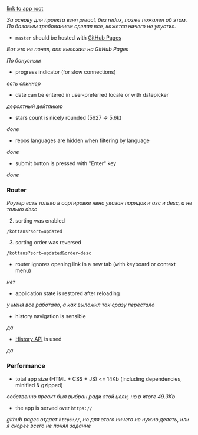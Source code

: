 [link to app root](https://mgdskr.github.io/)

_За основу для проекта взял preact, без redux, позже пожалел об этом. По базовым требованиям сделал все, кажется ничего не упустил._

* `master` should be hosted with [GitHub Pages](https://pages.github.com/)

_Вот это не понял, апп выложил на GitHub Pages_

_По бонусным_

* progress indicator (for slow connections)

_есть спиннер_

* date can be entered in user-preferred locale or with datepicker

_дeфолтный дейтпикер_

* stars count is nicely rounded (5627 => 5.6k)

_done_

* repos languages are hidden when filtering by language

_done_

* submit button is pressed with "Enter" key

_done_

### Router

_Роутер есть только в сортировке явно указан порядок и asc и desc, а не только desc_

2. sorting was enabled

`/kottans?sort=updated`

3. sorting order was reversed

`/kottans?sort=updated&order=desc`


* router ignores opening link in a new tab (with keyboard or context menu)

_нет_

* application state is restored after reloading

_у меня все работало, а как выложил так сразу перестало_

* history navigation is sensible

_да_

* [History API](https://developer.mozilla.org/en-US/docs/Web/API/History_API) is used

_да_

### Performance

* total app size (HTML + CSS + JS) <= 14Kb (including dependencies, minified & gzipped)

_собственно преакт был выбран ради этой цели, но в итоге 49.3Kb_

* the app is served over `https://`

_github pages отдает `https://`, но для этого ничего не нужно делать, или я скорее всего не понял задание_



